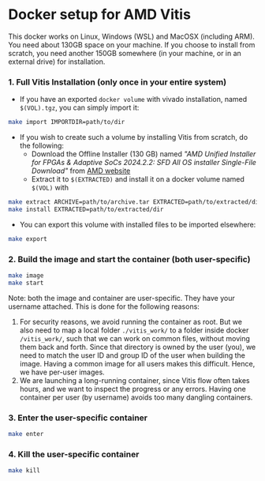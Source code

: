# Docker setup for AMD Vitis

This docker works on Linux, Windows (WSL) and MacOSX (including ARM). You need about 130GB space on your machine.
If you choose to install from scratch, you need another 150GB somewhere (in your machine, or in an external drive) for installation.  

### 1. Full Vitis Installation (only once in your entire system)

- If you have an exported `docker volume` with vivado installation, named `$(VOL).tgz`, you can simply import it:

```bash
make import IMPORTDIR=path/to/dir
```

- If you wish to create such a volume by installing Vitis from scratch, do the following:
  - Download the Offline Installer (130 GB) named _"AMD Unified Installer for FPGAs & Adaptive SoCs 2024.2.2: SFD All OS installer Single-File Download"_ from [AMD website](https://www.xilinx.com/support/download/index.html/content/xilinx/en/downloadNav/vivado-design-tools/2024-2.html)
  - Extract it to `$(EXTRACTED)` and install it on a docker volume named `$(VOL)` with

```bash
make extract ARCHIVE=path/to/archive.tar EXTRACTED=path/to/extracted/dir
make install EXTRACTED=path/to/extracted/dir
```

- You can export this volume with installed files to be imported elsewhere:

```bash
make export
```

### 2. Build the image and start the container (both user-specific)

```bash
make image
make start
```

Note: both the image and container are user-specific. They have your username attached. This is done for the following reasons:

1. For security reasons, we avoid running the container as root. But we also need to map a local folder `./vitis_work/` to a folder inside docker `/vitis_work/`, such that we can work on common files, without moving them back and forth. Since that directory is owned by the user (you), we need to match the user ID and group ID of the user when building the image. Having a common image for all users makes this difficult. Hence, we have per-user images.
2. We are launching a long-running container, since Vitis flow often takes hours, and we want to inspect the progress or any errors. Having one container per user (by username) avoids too many dangling containers.


### 3. Enter the user-specific container

```bash
make enter
```

### 4. Kill the user-specific container

```bash
make kill
```